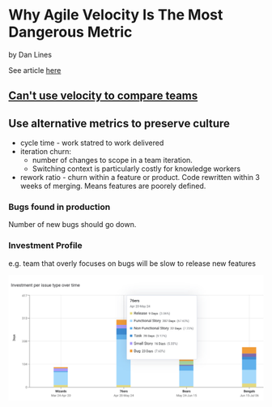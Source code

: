 # Why Agile Velocity Is The Most Dangerous Metric

by Dan Lines

See article [here](https://linearb.io/blog/why-agile-velocity-is-the-most-dangerous-metric-for-software-development-teams/)

## <ins>Can't use velocity to compare teams</ins>

## Use alternative metrics to preserve culture

* cycle time - work statred to work delivered
* iteration churn:
  * number of changes to scope in a team iteration.
  * Switching context is particularly costly for knowledge workers
* rework ratio - churn within a feature or product. Code rewritten within 3 weeks of merging. Means features are poorely defined.

### Bugs found in production

Number of new bugs should go down.

### Investment Profile

e.g. team that overly focuses on bugs will be slow to release new features

![investment-per-issue-type.png](/assets/investment-per-issue-type.png)

